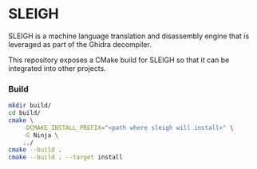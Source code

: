 # SLEIGH

SLEIGH is a machine language translation and disassembly engine that is leveraged as part of the Ghidra decompiler.

This repository exposes a CMake build for SLEIGH so that it can be integrated into other projects.

### Build

```sh
mkdir build/
cd build/
cmake \
    -DCMAKE_INSTALL_PREFIX="<path where sleigh will install>" \
    -G Ninja \
    ../
cmake --build .
cmake --build . --target install
```
